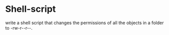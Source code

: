 # Shell-script
write a shell script that changes the permissions of all the objects in a folder to -rw-r--r--.
